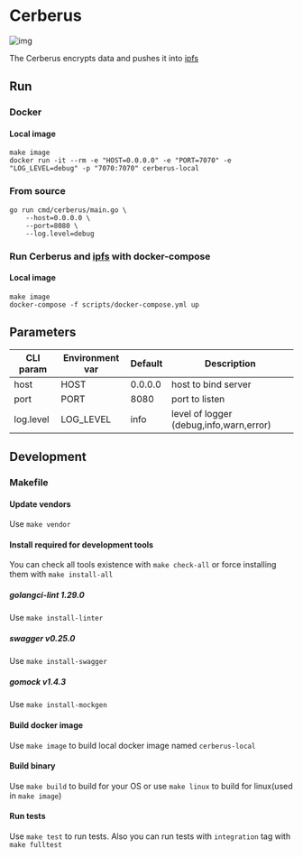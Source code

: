 # Cerberus
![img](https://img.shields.io/docker/build/decentr/cerberus)

The Cerberus encrypts data and pushes it into [ipfs](https://ipfs.io) 

## Run
### Docker
#### Local image
```
make image
docker run -it --rm -e "HOST=0.0.0.0" -e "PORT=7070" -e "LOG_LEVEL=debug" -p "7070:7070" cerberus-local
```
### From source
```
go run cmd/cerberus/main.go \
    --host=0.0.0.0 \
    --port=8080 \
    --log.level=debug
```
### Run Cerberus and [ipfs](https://ipfs.io) with docker-compose
#### Local image
```
make image
docker-compose -f scripts/docker-compose.yml up
```
## Parameters
| CLI param         | Environment var          | Default | Description
|---------------|------------------|---------------|---------------------------------
| host         | HOST         | 0.0.0.0  | host to bind server
| port    | PORT    | 8080  | port to listen
| log.level   | LOG_LEVEL   | info  | level of logger (debug,info,warn,error)

## Development
### Makefile
#### Update vendors
Use `make vendor`
#### Install required for development tools
You can check all tools existence with `make check-all` or force installing them with `make install-all` 
##### golangci-lint 1.29.0
Use `make install-linter`
##### swagger v0.25.0
Use `make install-swagger`
##### gomock v1.4.3
Use `make install-mockgen`
#### Build docker image
Use `make image` to build local docker image named `cerberus-local`
#### Build binary
Use `make build` to build for your OS or use `make linux` to build for linux(used in `make image`) 
#### Run tests
Use `make test` to run tests. Also you can run tests with `integration` tag with `make fulltest`
